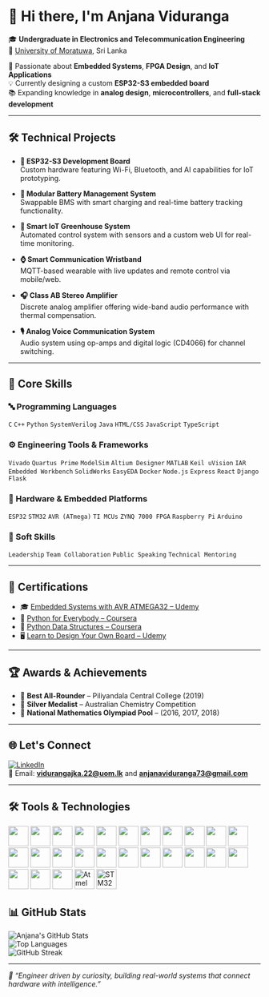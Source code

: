 # 👋 Hi there, I'm Anjana Viduranga

🎓 **Undergraduate in Electronics and Telecommunication Engineering**  
📍 [University of Moratuwa](https://uom.lk), Sri Lanka

🔧 Passionate about **Embedded Systems**, **FPGA Design**, and **IoT Applications**  
💡 Currently designing a custom **ESP32-S3 embedded board**  
📚 Expanding knowledge in **analog design**, **microcontrollers**, and **full-stack development**

---

## 🛠️ Technical Projects

- **🚀 ESP32-S3 Development Board**  
  Custom hardware featuring Wi-Fi, Bluetooth, and AI capabilities for IoT prototyping.

- **🔋 Modular Battery Management System**  
  Swappable BMS with smart charging and real-time battery tracking functionality.

- **🌿 Smart IoT Greenhouse System**  
  Automated control system with sensors and a custom web UI for real-time monitoring.

- **⌚ Smart Communication Wristband**  
  MQTT-based wearable with live updates and remote control via mobile/web.

- **🎧 Class AB Stereo Amplifier**  
  Discrete analog amplifier offering wide-band audio performance with thermal compensation.

- **🎙️ Analog Voice Communication System**  
  Audio system using op-amps and digital logic (CD4066) for channel switching.

---

## 💼 Core Skills

### 🔤 Programming Languages
`C` `C++` `Python` `SystemVerilog` `Java` `HTML/CSS` `JavaScript` `TypeScript`

### ⚙️ Engineering Tools & Frameworks
`Vivado` `Quartus Prime` `ModelSim` `Altium Designer` `MATLAB` `Keil uVision` `IAR Embedded Workbench` `SolidWorks` `EasyEDA` `Docker` `Node.js` `Express` `React` `Django` `Flask`

### 🔩 Hardware & Embedded Platforms
`ESP32` `STM32` `AVR (ATmega)` `TI MCUs` `ZYNQ 7000 FPGA` `Raspberry Pi` `Arduino`

### 🧠 Soft Skills
`Leadership` `Team Collaboration` `Public Speaking` `Technical Mentoring`

---

## 📜 Certifications

- 🎓 [Embedded Systems with AVR ATMEGA32 – Udemy](https://udemy-certificate.s3.amazonaws.com/pdf/UC-f11d701f-756b-4c19-97e6-c01145c9dbd9.pdf)
- 🐍 [Python for Everybody – Coursera](https://coursera.org/share/7cc1bc580809bb96be4290649c332805)
- 🧩 [Python Data Structures – Coursera](https://coursera.org/share/548f34cd72b5cae2c2f454de320bf23b)
- 🖥️ [Learn to Design Your Own Board – Udemy](https://www.udemy.com/certificate/UC-72f54aeb-1244-4069-99fb-a7efe322ac67/)

---

## 🏆 Awards & Achievements

- 🥇 **Best All-Rounder** – Piliyandala Central College (2019)  
- 🥈 **Silver Medalist** – Australian Chemistry Competition  
- 🧮 **National Mathematics Olympiad Pool** – (2016, 2017, 2018)

---

## 🌐 Let's Connect

[![LinkedIn](https://img.shields.io/badge/-LinkedIn-blue?style=flat&logo=linkedin)](https://www.linkedin.com/in/anjana-viduranga-292153292/)  
📧 Email: **vidurangajka.22@uom.lk** and **anjanaviduranga73@gmail.com**

---

## 🛠️ Tools & Technologies

<p align="left">
  <!-- Programming Languages -->
  <img src="https://cdn.jsdelivr.net/gh/devicons/devicon/icons/c/c-original.svg" width="40"/>
  <img src="https://cdn.jsdelivr.net/gh/devicons/devicon/icons/cplusplus/cplusplus-original.svg" width="40"/>
  <img src="https://cdn.jsdelivr.net/gh/devicons/devicon/icons/python/python-original.svg" width="40"/>
  <img src="https://cdn.jsdelivr.net/gh/devicons/devicon/icons/javascript/javascript-original.svg" width="40"/>
  <img src="https://cdn.jsdelivr.net/gh/devicons/devicon/icons/typescript/typescript-original.svg" width="40"/>
  <img src="https://cdn.jsdelivr.net/gh/devicons/devicon/icons/bash/bash-original.svg" width="40"/>
  
  <!-- Web Development -->
  <img src="https://cdn.jsdelivr.net/gh/devicons/devicon/icons/html5/html5-original.svg" width="40"/>
  <img src="https://cdn.jsdelivr.net/gh/devicons/devicon/icons/css3/css3-original.svg" width="40"/>
  <img src="https://cdn.jsdelivr.net/gh/devicons/devicon/icons/react/react-original.svg" width="40"/>

  <!-- FPGA and HDL Tools -->
  <img src="https://cdn.jsdelivr.net/gh/devicons/devicon/icons/systemverilog/systemverilog-original.svg" width="40"/>
  <img src="https://cdn.jsdelivr.net/gh/devicons/devicon/icons/vivado/vivado-original.svg" width="40"/>
  <img src="https://cdn.jsdelivr.net/gh/devicons/devicon/icons/quartus/quartus-original.svg" width="40"/>
  <img src="https://cdn.jsdelivr.net/gh/devicons/devicon/icons/modelsim/modelsim-original.svg" width="40"/>

  <!-- Embedded Systems -->
  <img src="https://cdn.jsdelivr.net/gh/devicons/devicon/icons/stm32/stm32-original.svg" width="40"/>
  <img src="https://cdn.jsdelivr.net/gh/devicons/devicon/icons/arduino/arduino-original.svg" width="40"/>
  <img src="https://cdn.jsdelivr.net/gh/devicons/devicon/icons/microchip/microchip-original.svg" width="40"/>

  <!-- Development Tools -->
  <img src="https://cdn.jsdelivr.net/gh/devicons/devicon/icons/docker/docker-original.svg" width="40"/>
  <img src="https://cdn.jsdelivr.net/gh/devicons/devicon/icons/git/git-original.svg" width="40"/>
  <img src="https://cdn.jsdelivr.net/gh/devicons/devicon/icons/github/github-original.svg" width="40"/>
  <img src="https://cdn.jsdelivr.net/gh/devicons/devicon/icons/linux/linux-original.svg" width="40"/>

  <!-- Scientific Computing & AI -->
  <img src="https://cdn.jsdelivr.net/gh/devicons/devicon/icons/numpy/numpy-original.svg" width="40"/>
  <img src="https://cdn.jsdelivr.net/gh/devicons/devicon/icons/tensorflow/tensorflow-original.svg" width="40"/>
  <img src="https://cdn.jsdelivr.net/gh/devicons/devicon/icons/opencv/opencv-original.svg" width="40"/>
  <img src="https://cdn.jsdelivr.net/gh/devicons/devicon/icons/jupyter/jupyter-original.svg" width="40"/>
  <img src="https://cdn.jsdelivr.net/gh/devicons/devicon/icons/matlab/matlab-original.svg" width="40"/>

  <!-- Hardware & Other Tools (via custom assets) -->
  <img src="assets/icons/atmelstudio.png" width="40" title="Atmel Studio"/>
  <img src="assets/icons/cubeide.png" width="40" title="STM32CubeIDE"/>
</p>

## 📊 GitHub Stats

![Anjana's GitHub Stats](https://github-readme-stats.vercel.app/api?username=Vidurangajka&show_icons=true&theme=radical)  
![Top Languages](https://github-readme-stats.vercel.app/api/top-langs/?username=Vidurangajka&layout=compact&theme=radical)  
![GitHub Streak](https://streak-stats.demolab.com?user=Vidurangajka&theme=radical)

---

_🚀 “Engineer driven by curiosity, building real-world systems that connect hardware with intelligence.”_
